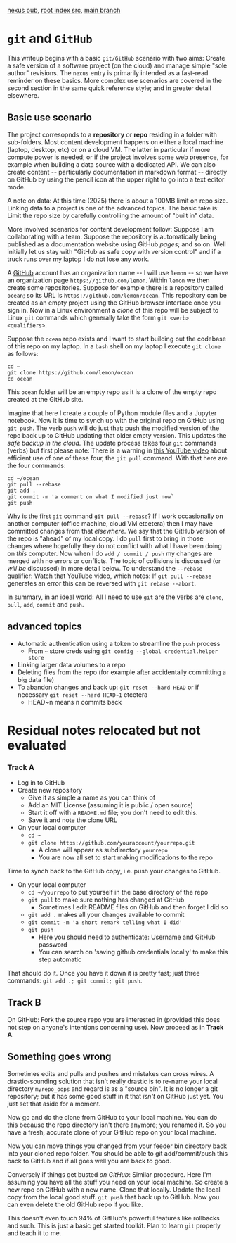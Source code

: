 [nexus pub](https://robfatland.github.io/nexus), [root index src](https://github.com/robfatland/nexus/blob/gh-pages/index.md), 
[main branch](https://github.com/robfatland/nexus/tree/main)


# `git` and `GitHub`


This writeup begins with a basic `git/GitHub` scenario with two aims: Create a safe version of a software project 
(on the cloud) and manage simple "sole author" revisions. The `nexus` entry is primarily intended as a fast-read
reminder on these basics. More complex use scenarios are covered in the second
section in the same quick reference style; and in greater detail elsewhere.


## Basic use scenario


The project corresopnds to a **repository** or **repo** residing in a folder with sub-folders.
Most content development happens on either a local machine (laptop, desktop, etc) or on a cloud VM. The latter
in particular if more compute power is needed; or if the project involves some web presence, for example when
building a data source with a dedicated API. We can also create content -- particularly documentation in markdown
format -- directly on GitHub by using the pencil icon at the upper right to go into a text editor mode. 


A note on data: At this time (2025) there is about a 100MB limit on repo size. Linking data to a project
is one of the advanced topics. The basic take is: Limit the repo size by carefully controlling the amount 
of "built in" data.


More involved scenarios for content development follow: Suppose I am collaborating with a team. Suppose 
the repository is automatically being published as a documentation website using GitHub *pages*; and so on. 
Well initially let us stay with "GitHub as safe copy with version control" and if a truck runs over my laptop 
I do not lose any work.


A [GitHub](https://github.com) account has an organization name -- I will use `lemon` -- so we have
an organization page `https://github.com/lemon`. Within `lemon` we then create some repositories. 
Suppose for example there is a repository called `ocean`; so its URL is `https://github.com/lemon/ocean`. 
This repository can be created as an empty project using the GitHub browser interface once you sign in.
Now in a Linux environment a *clone* of this repo will be subject to Linux `git` commands which 
generally take the form `git <verb> <qualifiers>`. 


Suppose the `ocean` repo exists and I want to start building out the codebase of this repo on my laptop. 
In a `bash` shell on my laptop I execute `git clone` as follows:

```
cd ~
git clone https://github.com/lemon/ocean
cd ocean
```

This `ocean` folder will be an empty repo as it is a clone of the empty repo created at the GitHub site. 


Imagine that here I create a couple of Python module files and a Jupyter notebook. Now it is time to synch up 
with the original repo on GitHub using `git push`. The verb `push` will do just that: push the modified version
of the repo back up to GitHub updating that older empty version. This updates the *safe backup in the cloud*. 
The update process takes four `git` commands (verbs)
but first please note: There is a warning in [this YouTube video](https://youtu.be/xN1-2p06Urc) 
about efficient use of one of these four, the `git pull` command. With that here are the four commands:


```
cd ~/ocean
git pull --rebase
git add .
git commit -m 'a comment on what I modified just now`
git push
```


Why is the first `git` command `git pull --rebase`? If I work occasionally on another computer (office machine, 
cloud VM etcetera) then I may have committed changes from that *elsewhere*. We say that the GitHub 
version of the repo is "ahead" of my local copy. I do `pull` first to bring in those changes where
hopefully they do not conflict with what I have been doing on *this* computer. Now when I do `add / commit / push`
my changes are merged with no errors or conflicts. The topic of collisions is discussed (or *will be* discussed)
in more detail below. To understand the `--rebase` qualifier: Watch that YouTube video, which notes: If
`git pull --rebase` generates an error this can be reversed with `git rebase --abort`.


In summary, in an ideal world: All I need to use `git` are the verbs are `clone`, `pull`, `add`, `commit` 
and `push`. 



## advanced topics


- Automatic authentication using a token to streamline the `push` process
    - From `~` store creds using `git config --global credential.helper store`
- Linking larger data volumes to a repo
- Deleting files from the repo (for example after accidentally committing a big data file)
- To abandon changes and back up: `git reset --hard HEAD` or if necessary `git reset --hard HEAD~1` etcetera
    - HEAD~n means n commits back
 


# Residual notes relocated but not evaluated


### Track A

- Log in to GitHub
- Create new repository
    - Give it as simple a name as you can think of
    - Add an MIT License (assuming it is public / open source)
    - Start it off with a `README.md` file; you don't need to edit this.
    - Save it and note the clone URL
- On your local computer
    - `cd ~`
    - `git clone https://github.com/youraccount/yourrepo.git`
        - A clone will appear as subdirectory `yourrepo`
        - You are now all set to start making modifications to the repo

Time to synch back to the GitHub copy, i.e. push your changes to GitHub.

- On your local computer
    - `cd ~/yourrepo` to put yourself in the base directory of the repo
    - `git pull` to make sure nothing has changed at GitHub
        - Sometimes I edit README files on GitHub and then forget I did so
    - `git add .` makes all your changes available to commit
    - `git commit -m 'a short remark telling what I did'`
    - `git push`
        - Here you should need to authenticate: Username and GitHub password
        - You can search on 'saving github credentials locally' to make this step automatic


That should do it. Once you have it down it is pretty fast; just three commands: `git add .; git commit; git push`.


## Track B

On GitHub: Fork the source repo you are interested in (provided this does not step on anyone's 
intentions concerning use). Now proceed as in **Track A**.


## Something goes wrong


Sometimes edits and pulls and pushes and mistakes can cross wires. A drastic-sounding solution 
that isn't really drastic is to re-name your local directory `myrepo_oops` and regard is as a 
"source bin". It is no longer a git repository; but it has some good stuff in it that *isn't* 
on GitHub just yet. You just set that aside for a moment. 


Now go and do the clone from GitHub to your local machine.
You can do this because the repo directory isn't there anymore; you renamed it.
So you have a fresh, accurate clone of your GitHub repo on your local machine.


Now you can move things you changed from your feeder bin directory back into your cloned repo
folder. You should be able to git add/commit/push this back to GitHub and if all goes well you
are back to good. 


Conversely if things get busted *on GitHub*: Similar procedure. Here I'm assuming you have 
all the stuff you need on your local machine. So create a new repo on GitHub with a new name.
Clone that locally. Update the local copy from the local good stuff. `git push` that back up 
to GitHub. Now you can even delete the old GitHub repo if you like. 


This doesn't even touch 94% of GitHub's powerful features like rollbacks and such. This is just
a basic get started toolkit. Plan to learn `git` properly and teach it to me.


